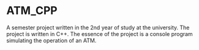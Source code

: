 # ATM_CPP
A semester project written in the 2nd year of study at the university. 
The project is written in C++. 
The essence of the project is a console program simulating the operation of an ATM.
